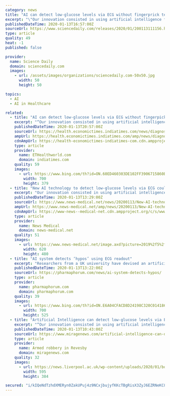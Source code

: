 ```yaml
---
category: news
title: "AI can detect low-glucose levels via ECG without fingerprick test"
excerpt: "\"Our innovation consisted in using artificial intelligence for automatic detecting hypoglycaemia via few ECG beats ... that training the system using cohort data would not give the same results. Likewise, personalised therapy based on our system could be more effective than current approaches. Dr Leandro Pecchia comments: \"The differences ..."
publishedDateTime: 2020-01-13T16:57:00Z
sourceUrl: https://www.sciencedaily.com/releases/2020/01/200113111156.htm
type: article
quality: 49
heat: -1
published: false

provider:
  name: Science Daily
  domain: sciencedaily.com
  images:
    - url: /assets/images/organizations/sciencedaily.com-50x50.jpg
      width: 50
      height: 50

topics:
  - AI
  - AI in Healthcare

related:
  - title: "AI can detect low-glucose levels via ECG without fingerpick test"
    excerpt: "“Our innovation consisted in using artificial intelligence for automatic detecting hypoglycaemia via few ECG beats ... that training the system using cohort data would not give the same results. Likewise, personalised therapy based on our system could be more effective than current approaches. Dr Leandro Pecchia comments: “The differences ..."
    publishedDateTime: 2020-01-13T20:57:00Z
    sourceUrl: https://health.economictimes.indiatimes.com/news/diagnostics/ai-can-detect-low-glucose-levels-via-ecg-without-fingerpick-test/73236467
    ampUrl: https://health.economictimes.indiatimes.com/amp/news/diagnostics/ai-can-detect-low-glucose-levels-via-ecg-without-fingerpick-test/73236467
    cdnAmpUrl: https://health-economictimes-indiatimes-com.cdn.ampproject.org/c/s/health.economictimes.indiatimes.com/amp/news/diagnostics/ai-can-detect-low-glucose-levels-via-ecg-without-fingerpick-test/73236467
    type: article
    provider:
      name: ETHealthworld.com
      domain: indiatimes.com
    quality: 59
    images:
      - url: https://www.bing.com/th?id=ON.60ED460303DE102FF3906715860BF6EA
        width: 700
        height: 379
  - title: "New AI technology to detect low-glucose levels via ECG could replace finger-prick tests"
    excerpt: "Our innovation consisted in using artificial intelligence for automatic detecting hypoglycemia via few ECG beats ... that training the system using cohort data would not give the same results. Likewise, personalized therapy based on our system could be more effective than current approaches. Dr. Leandro Pecchia comments: The differences ..."
    publishedDateTime: 2020-01-13T13:29:00Z
    sourceUrl: https://www.news-medical.net/news/20200113/New-AI-technology-to-detect-low-glucose-levels-via-ECG-could-replace-finger-prick-tests.aspx
    ampUrl: https://www.news-medical.net/amp/news/20200113/New-AI-technology-to-detect-low-glucose-levels-via-ECG-could-replace-finger-prick-tests.aspx
    cdnAmpUrl: https://www-news--medical-net.cdn.ampproject.org/c/s/www.news-medical.net/amp/news/20200113/New-AI-technology-to-detect-low-glucose-levels-via-ECG-could-replace-finger-prick-tests.aspx
    type: article
    provider:
      name: News Medical
      domain: news-medical.net
    quality: 51
    images:
      - url: https://www.news-medical.net/image.axd?picture=2019%2f5%2ffuturistic_techno_design_on_background_of_supercomputer_data_center_-_Image_-_Timofeev_Vladimir_M1_402c068791b640469e416c4f55d84afe-620x480.jpg
        width: 620
        height: 480
  - title: "AI system detects ‘hypos’ using ECG readout"
    excerpt: "Researchers from a UK university have devised an artificial intelligence (AI)-based system that can detect low glucose levels ... Based on this information, clinicians can adapt the therapy to each individual. Clearly more clinical research is required to confirm these results in wider populations. This is why we are looking for partners.”"
    publishedDateTime: 2020-01-13T13:22:00Z
    sourceUrl: https://pharmaphorum.com/news/ai-system-detects-hypos/
    type: article
    provider:
      name: pharmaphorum.com
      domain: pharmaphorum.com
    quality: 39
    images:
      - url: https://www.bing.com/th?id=ON.E6A04CFACD8D24198C320C0141868D04
        width: 700
        height: 525
  - title: "Artificial Intelligence can detect low-glucose levels via ECG without fingerpick test"
    excerpt: "“Our innovation consisted in using artificial intelligence for automatic detecting hypoglycaemia via few ECG beats ... that training the system using cohort data would not give the same results. Likewise, personalised therapy based on our system could be more effective than current approaches. Dr Leandro Pecchia comments: “The differences ..."
    publishedDateTime: 2020-01-13T10:43:00Z
    sourceUrl: https://www.miragenews.com/artificial-intelligence-can-detect-low-glucose-levels-via-ecg-without-fingerpick-test/
    type: article
    provider:
      name: Armed robbery in Revesby
      domain: miragenews.com
    quality: 32
    images:
      - url: https://news.liverpool.ac.uk/wp-content/uploads/2020/01/books-1wb-1.jpg
        width: 595
        height: 384

secured: "i/kIQeNdTzhdXMERyn0ZakUPuj4z9NCxjbujyfKKcTBgRisX3ZyJ6EZRNeKC8MNRhAgfrFYMlCI50aeLXf8eYq02UxA71tz6fjcoO/Zf9c94otv/APKyeceIR3NHxYv5tZjZw+nq5IpBX4t+IHQNI+03Ij3gi5qMjw5RA/BLncz+SQvVIHzDr4eQGmFT+aagKmRaMGp1fP7JXZDonHixaYXTbAdZnqALTnAcCzTGwSIyDFJS7ao7WXs1TXEu21Asl115vAMlEvip5yklCkc+gA==;5BDcQnkbmUydn4Ra4obpDg=="
---
```



